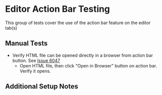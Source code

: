 # Editor Action Bar Testing
This group of tests cover the use of the action bar feature on the editor tab(s)

## Manual Tests
- Verify HTML file can be opened directly in a browser from action bar button. See [Issue 6047](https://github.com/posit-dev/positron/issues/6047)
  - Open HTML file, then click "Open in Browser" button on action bar. Verify it opens.

## Additional Setup Notes
